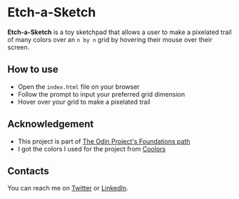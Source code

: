 # Etch-a-Sketch

**Etch-a-Sketch** is a toy sketchpad that allows a user to make a pixelated trail of many colors over an `n by n` grid by hovering their mouse over their screen.

## How to use

- Open the `index.html` file on your browser
- Follow the prompt to input your preferred grid dimension
- Hover over your grid to make a pixelated trail

## Acknowledgement

- This project is part of [The Odin Project's Foundations path](https://www.theodinproject.com/)
- I got the colors I used for the project from [Coolors](https://coolors.co/palettes/trending)

## Contacts

You can reach me on [Twitter](https://twitter.com/NzubeIfechukwu) or [LinkedIn](https://www.linkedin.com/in/nzubeifechukwu/).
